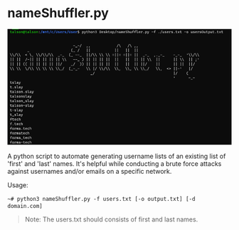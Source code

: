 # nameShuffler.py
![](nameShuffler-wallpaper2.png)


A python script to automate generating username lists of an existing list of 'first' and 'last' names. It's helpful while conducting a brute force attacks against usernames and/or emails on a specific network.

Usage:
```shell
~# python3 nameShuffler.py -f users.txt [-o output.txt] [-d domain.com]
```
> Note: The users.txt should consists of first and last names.
